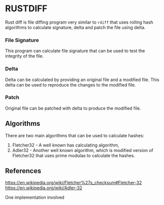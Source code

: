 # RUSTDIFF

Rust diff is file diffing program very similar to `rdiff` that uses rolling hash algorithms to calculate signature, delta and patch the file using delta.

### File Signature

This program can calculate file signature that can be used to test the integrity of the file.

### Delta

Delta can be calculated by providing an original file and a modified file. This delta can be used to reproduce the changes to the modified file.

### Patch

Original file can be patched with delta to produce the modified file.


## Algorithms

There are two main algorithms that can be used to calculate hashes:

1. Fletcher32 - A well known has calculating algorithm,
2. Adler32 - Another well known algorithm, which is modified version of Fletcher32 that uses prime modulas to calculate the hashes.








## References

https://en.wikipedia.org/wiki/Fletcher%27s_checksum#Fletcher-32
https://en.wikipedia.org/wiki/Adler-32







One implementation involved